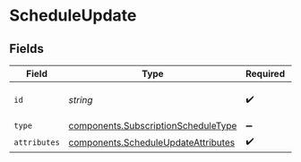 # ScheduleUpdate


## Fields

| Field                                                                                      | Type                                                                                       | Required                                                                                   | Description                                                                                | Example                                                                                    |
| ------------------------------------------------------------------------------------------ | ------------------------------------------------------------------------------------------ | ------------------------------------------------------------------------------------------ | ------------------------------------------------------------------------------------------ | ------------------------------------------------------------------------------------------ |
| `id`                                                                                       | *string*                                                                                   | :heavy_check_mark:                                                                         | The unique identifier.                                                                     | 00000000-0000-0000-0000-000000000000                                                       |
| `type`                                                                                     | [components.SubscriptionScheduleType](../../models/components/subscriptionscheduletype.md) | :heavy_minus_sign:                                                                         | N/A                                                                                        | subscription_schedule                                                                      |
| `attributes`                                                                               | [components.ScheduleUpdateAttributes](../../models/components/scheduleupdateattributes.md) | :heavy_check_mark:                                                                         | N/A                                                                                        |                                                                                            |
